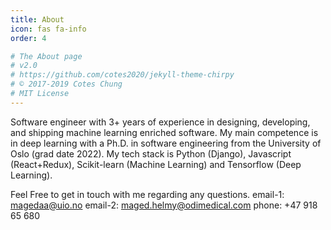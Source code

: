 ```yaml
---
title: About
icon: fas fa-info
order: 4

# The About page
# v2.0
# https://github.com/cotes2020/jekyll-theme-chirpy
# © 2017-2019 Cotes Chung
# MIT License
---
```

Software engineer with 3+ years of experience in designing, developing, and shipping machine learning enriched software. My main competence is in deep learning with a Ph.D. in software engineering from the University of Oslo (grad date 2022). My tech stack is Python (Django), Javascript (React+Redux), Scikit-learn (Machine Learning) and Tensorflow (Deep Learning).

Feel Free to get in touch with me regarding any questions.
email-1: magedaa@uio.no
email-2: maged.helmy@odimedical.com
phone: +47 918 65 680

